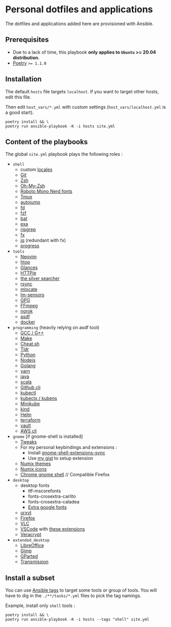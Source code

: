 # Personal dotfiles and applications

The dotfiles and applications added here are provisioned with Ansible.

## Prerequisites

- Due to a lack of time, this playbook **only applies to `Ubuntu` >= 20.04 distribution**.
- [Poetry](https://github.com/python-poetry/poetry) `>= 1.1.0`

## Installation

The default `hosts` file targets `localhost`. If you want to target
other hosts, edit this file.

Then edit `host_vars/*.yml` with custom settings
(`host_vars/localhost.yml` is a good start).

```shell
poetry install && \
poetry run ansible-playbook -K -i hosts site.yml
```

## Content of the playbooks

The global `site.yml` playbook plays the following roles :

- `shell`
  - custom [locales](https://linux.die.net/man/1/locale)
  - [Git](https://git-scm.com/)
  - [Zsh](https://www.zsh.org)
  - [Oh-My-Zsh](https://github.com/ohmyzsh/ohmyzsh)
  - [Roboto Mono Nerd fonts](https://github.com/ryanoasis/nerd-fonts/tree/master/patched-fonts/RobotoMono)
  - [Tmux](https://leanpub.com/the-tao-of-tmux/read)
  - [autojump](https://github.com/wting/autojump)
  - [fd](https://github.com/sharkdp/fd)
  - [fzf](https://github.com/junegunn/fzf)
  - [bat](https://github.com/sharkdp/bat)
  - [exa](https://github.com/ogham/exa)
  - [ripgrep](https://github.com/BurntSushi/ripgrep)
  - [fx](https://github.com/antonmedv/fx)
  - [jq](https://github.com/stedolan/jq) (redundant with fx)
  - [progress](https://github.com/Xfennec/progress)
- `tools`
  - [Neovim](https://github.com/neovim/neovim)
  - [htop](https://github.com/htop-dev/htop)
  - [Glances](https://github.com/nicolargo/glances)
  - [HTTPie](https://github.com/httpie/httpie)
  - [the silver searcher](https://github.com/ggreer/the_silver_searcher)
  - [rsync](https://rsync.samba.org)
  - [mlocate](https://linux.die.net/man/5/mlocate.db)
  - [lm-sensors](https://github.com/lm-sensors/lm-sensors)
  - [GPG](https://gnupg.org/gph/en/manual.html)
  - [FFmpeg](https://ffmpeg.org/ffmpeg.html)
  - [ngrok](https://ngrok.com)
  - [asdf](https://asdf-vm.com)
  - [docker](https://docs.docker.com/engine/)
- `programming` (heavily relying on asdf tool)
  - [GCC / G++](https://gcc.gnu.org/)
  - [Make](https://linux.die.net/man/1/make)
  - [Cheat.sh](https://github.com/chubin/cheat.sh)
  - [Tldr](https://github.com/tldr-pages/tldr)
  - [Python](https://www.python.org)
  - [Nodejs](https://nodejs.org/en/)
  - [Golang](https://golang.org/)
  - [yarn](https://yarnpkg.com/)
  - [java](https://www.java.com/fr/)
  - [scala](https://scala-lang.org/)
  - [Github cli](https://cli.github.com/)
  - [kubectl](https://kubernetes.io/docs/reference/kubectl)
  - [kubectx / kubens](https://github.com/ahmetb/kubectx#manual)
  - [Minikube](https://github.com/kubernetes/minikube)
  - [kind](https://github.com/kubernetes-sigs/kind)
  - [Helm](https://github.com/helm/helm)
  - [terraform](https://www.terraform.io/docs/cli/index.html)
  - [vault](https://www.vaultproject.io/docs/commands)
  - [AWS cli](https://aws.amazon.com/fr/cli/)
- `gnome` [if gnome-shell is installed]
  - [Tweaks](https://wiki.gnome.org/action/show/Apps/Tweaks)
  - For my personal keybindings and extensions :
    - Install [gnome-shell-extensions-sync](https://github.com/oae/gnome-shell-extensions-sync)
    - Use [my gist](https://gist.github.com/kheraud/7fa0b1083fa5e179b796c97e390cffc2) to setup extension
  - [Numix themes](https://github.com/numixproject/numix-gtk-theme)
  - [Numix icons](https://github.com/numixproject/numix-icon-theme-circle)
  - [Chrome gnome shell](https://gitlab.gnome.org/GNOME/chrome-gnome-shel) // Compatible Firefox
- `desktop`
  - desktop fonts
    - ttf-mscorefonts
    - fonts-crosextra-carlito
    - fonts-crosextra-caladea
    - [Extra google fonts](roles/desktop_fonts/files)
  - [urxvt](https://linux.die.net/man/1/urxvt)
  - [Firefox](https://www.mozilla.org/fr/firefox/new/)
  - [VLC](https://www.videolan.org/vlc/)
  - [VSCode](https://code.visualstudio.com/) with [these extensions](host_vars/localhost.yml)
  - [Veracrypt](https://github.com/veracrypt/VeraCrypt)
- `extended_desktop`
  - [LibreOffice](https://www.libreoffice.org/)
  - [Gimp](https://www.gimp.org/)
  - [GParted](https://gparted.org/)
  - [Transmission](https://transmissionbt.com/)

## Install a subset

You can use [Ansible tags](https://docs.ansible.com/ansible/latest/user_guide/playbooks_tags.html#selecting-or-skipping-tags-when-you-run-a-playbook)
to target some tools or group of tools. You will have to dig in the
`./**/tasks/*.yml` files to pick the tag namings.

Example, install only `shell` tools :

```shell
poetry install && \
poetry run ansible-playbook -K -i hosts --tags "shell" site.yml
```
